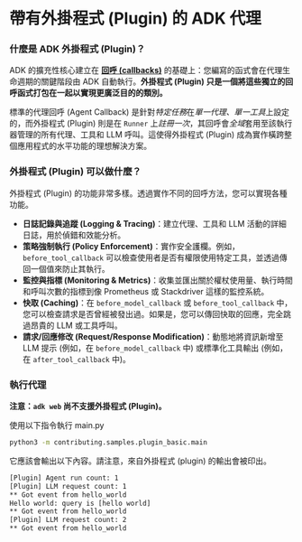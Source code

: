 # 帶有外掛程式 (Plugin) 的 ADK 代理

### 什麼是 ADK 外掛程式 (Plugin)？

ADK 的擴充性核心建立在 [**回呼 (callbacks)**](https://google.github.io/adk-docs/callbacks/) 的基礎上：您編寫的函式會在代理生命週期的關鍵階段由 ADK 自動執行。**外掛程式 (Plugin) 只是一個將這些獨立的回呼函式打包在一起以實現更廣泛目的的類別。**

標準的代理回呼 (Agent Callback) 是針對*特定任務*在*單一代理、單一工具*上設定的，而外掛程式 (Plugin) 則是在 `Runner` 上*註冊一次*，其回呼會*全域*套用至該執行器管理的所有代理、工具和 LLM 呼叫。這使得外掛程式 (Plugin) 成為實作橫跨整個應用程式的水平功能的理想解決方案。

### 外掛程式 (Plugin) 可以做什麼？

外掛程式 (Plugin) 的功能非常多樣。透過實作不同的回呼方法，您可以實現各種功能。

*   **日誌記錄與追蹤 (Logging & Tracing)**：建立代理、工具和 LLM 活動的詳細日誌，用於偵錯和效能分析。
*   **策略強制執行 (Policy Enforcement)**：實作安全護欄。例如，`before_tool_callback` 可以檢查使用者是否有權限使用特定工具，並透過傳回一個值來防止其執行。
*   **監控與指標 (Monitoring & Metrics)**：收集並匯出關於權杖使用量、執行時間和呼叫次數的指標到像 Prometheus 或 Stackdriver 這樣的監控系統。
*   **快取 (Caching)**：在 `before_model_callback` 或 `before_tool_callback` 中，您可以檢查請求是否曾經被發出過。如果是，您可以傳回快取的回應，完全跳過昂貴的 LLM 或工具呼叫。
*   **請求/回應修改 (Request/Response Modification)**：動態地將資訊新增至 LLM 提示 (例如，在 `before_model_callback` 中) 或標準化工具輸出 (例如，在 `after_tool_callback` 中)。

### 執行代理

**注意：`adk web` 尚不支援外掛程式 (Plugin)。**

使用以下指令執行 main.py

```bash
python3 -m contributing.samples.plugin_basic.main
```

它應該會輸出以下內容。請注意，來自外掛程式 (plugin) 的輸出會被印出。

```bash
[Plugin] Agent run count: 1
[Plugin] LLM request count: 1
** Got event from hello_world
Hello world: query is [hello world]
** Got event from hello_world
[Plugin] LLM request count: 2
** Got event from hello_world
```